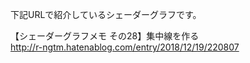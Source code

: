 下記URLで紹介しているシェーダーグラフです。<br>

【シェーダーグラフメモ その28】集中線を作る 
<br>
http://r-ngtm.hatenablog.com/entry/2018/12/19/220807
